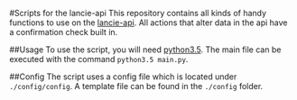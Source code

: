 #Scripts for the lancie-api
This repository contains all kinds of handy functions to use on the [lancie-api](https://github.com/AreaFiftyLAN/lancie-api). All actions that alter data in the api have a confirmation check built in.

##Usage
To use the script, you will need [python3.5](https://www.python.org/). The main file can be executed with the command `python3.5 main.py`.

##Config
The script uses a config file which is located under `./config/config`. A template file can be found in the `./config` folder.
